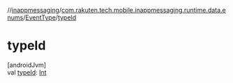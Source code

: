 //[inappmessaging](../../../index.md)/[com.rakuten.tech.mobile.inappmessaging.runtime.data.enums](../index.md)/[EventType](index.md)/[typeId](type-id.md)

# typeId

[androidJvm]\
val [typeId](type-id.md): [Int](https://kotlinlang.org/api/latest/jvm/stdlib/kotlin/-int/index.html)
